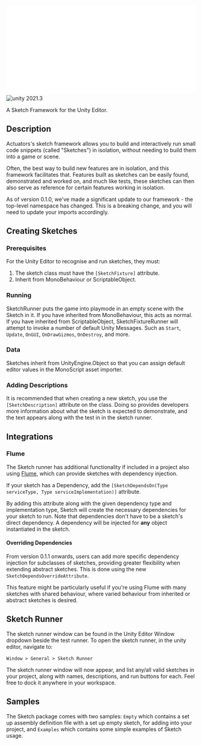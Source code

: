 <img src="Logo.png" alt="Sketch Logo">
<img src="https://img.shields.io/badge/unity-2021.3-green.svg?style=flat-square" alt="unity 2021.3">

A Sketch Framework for the Unity Editor.

## Description
Actuators's sketch framework allows you to build and interactively run small code snippets (called "Sketches") in isolation, without needing to build them into a game or scene.

Often, the best way to build new features are in isolation, and this framework facilitates that. Features built as sketches can be easily found, demonstrated and worked on, and much like tests, these sketches can then also serve as reference for certain features working in isolation.

As of version 0.1.0, we've made a significant update to our framework - the top-level namespace has changed. This is a breaking change, and you will need to update your imports accordingly.

## Creating Sketches

### Prerequisites
For the Unity Editor to recognise and run sketches, they must:
1. The sketch class must have the `[SketchFixture]` attribute.
2. Inherit from MonoBehaviour or ScriptableObject.

### Running

SketchRunner puts the game into playmode in an empty scene with the Sketch in it. If you have inherited from MonoBehaviour, this acts as normal. If you have inherited from ScriptableObject, SketchFixtureRunner will attempt to invoke a number of default Unity Messages. Such as `Start`, `Update`, `OnGUI`, `OnDrawGizmos`, `OnDestroy`, and more.

### Data

Sketches inherit from UnityEngine.Object so that you can assign default editor values in the MonoScript asset importer.

### Adding Descriptions
It is recommended that when creating a new sketch, you use the `[SketchDescription]` attribute on the class. Doing so provides developers more information about what the sketch is expected to demonstrate, and the text appears along with the test in in the sketch runner.

## Integrations

### Flume

The Sketch runner has additional functionality if included in a project also using [Flume](https://github.com/ActuatorDigital/Flume), which can provide sketches with dependency injection.

If your sketch has a Dependency, add the `[SketchDependsOn(Type serviceType, Type serviceImplementation)]` attribute.

By adding this attribute along with the given dependency type and implementation type, Sketch will create the necessary dependencies for your sketch to run. Note that dependencies don't have to be a sketch's direct dependency. A dependency will be injected for **any** object instantiated in the sketch.

#### Overriding Dependencies

From version 0.1.1 onwards, users can add more specific dependency injection for subclasses of sketches, providing greater flexibility when extending abstract sketches. This is done using the new `SketchDependsOverrideAttribute`.

This feature might be particularly useful if you're using Flume with many sketches with shared behaviour, where varied behaviour from inherited or abstract sketches is desired.

## Sketch Runner
The sketch runner window can be found in the Unity Editor Window dropdown beside the test runner. To open the sketch runner, in the unity editor, navigate to:
```
Window > General > Sketch Runner
```
The sketch runner window will now appear, and list any/all valid sketches in your project, along with  names, descriptions, and run buttons for each. Feel free to dock it anywhere in your workspace.

## Samples

The Sketch package comes with two samples: `Empty` which contains a set up assembly definition file with a set up empty sketch, for adding into your project, and `Examples` which contains some simple examples of Sketch usage.